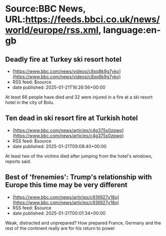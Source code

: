 # Source:BBC News, URL:https://feeds.bbci.co.uk/news/world/europe/rss.xml, language:en-gb

## Deadly fire at Turkey ski resort hotel
 - [https://www.bbc.com/news/videos/c8xq8k9g7yko](https://www.bbc.com/news/videos/c8xq8k9g7yko)
 - RSS feed: $source
 - date published: 2025-01-21T16:26:56+00:00

At least 66 people have died and 32 were injured in a fire at a ski resort hotel in the city of Bolu.

## Ten dead in ski resort fire at Turkish hotel
 - [https://www.bbc.com/news/articles/c4g375x0zpwo](https://www.bbc.com/news/articles/c4g375x0zpwo)
 - RSS feed: $source
 - date published: 2025-01-21T09:08:40+00:00

At least two of the victims died after jumping from the hotel's windows, reports said.

## Best of 'frenemies': Trump's relationship with Europe this time may be very different
 - [https://www.bbc.com/news/articles/c93ll927v18o](https://www.bbc.com/news/articles/c93ll927v18o)
 - RSS feed: $source
 - date published: 2025-01-21T00:01:34+00:00

Weak, distracted and unprepared? How prepared France, Germany and the rest of the continent really are for his return to power

